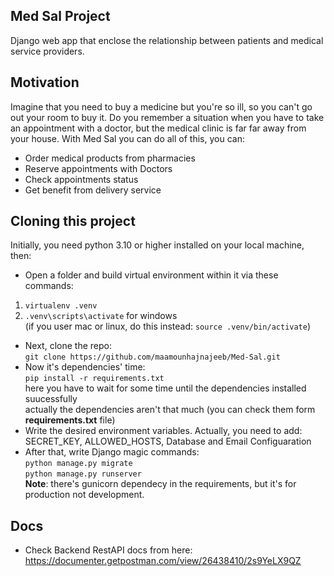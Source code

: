 ## Med Sal Project
Django web app that enclose the relationship between patients and medical service providers.

## Motivation
Imagine that you need to buy a medicine but you're so ill, so you can't go out your room to buy it.
Do you remember a situation when you have to take an appointment with a doctor, but the medical clinic is far far away from your house.
With Med Sal you can do all of this, you can:
- Order medical products from pharmacies
- Reserve appointments with Doctors
- Check appointments status
- Get benefit from delivery service

## Cloning this project
Initially, you need python 3.10 or higher installed on your local machine, then:
- Open a folder and build virtual environment within it via these commands:
1. `virtualenv .venv`
2. `.venv\scripts\activate` for windows</br>
(if you user mac or linux, do this instead:
`source .venv/bin/activate`)
- Next, clone the repo:</br>
`git clone https://github.com/maamounhajnajeeb/Med-Sal.git`
- Now it's dependencies' time:</br>
`pip install -r requirements.txt`</br>
here  you have to wait for some time until the dependencies installed suucessfully</br>
actually the dependencies aren't that much (you can check them form **requirements.txt** file)
- Write the desired environment variables. Actually, you need to add: SECRET_KEY, ALLOWED_HOSTS, Database and Email Configuaration
- After that, write Django magic commands:</br>
`python manage.py migrate`</br>
`python manage.py runserver`</br>
**Note**: there's gunicorn dependecy in the requirements, but it's for production not development.

## Docs
- Check Backend RestAPI docs from here: https://documenter.getpostman.com/view/26438410/2s9YeLX9QZ
